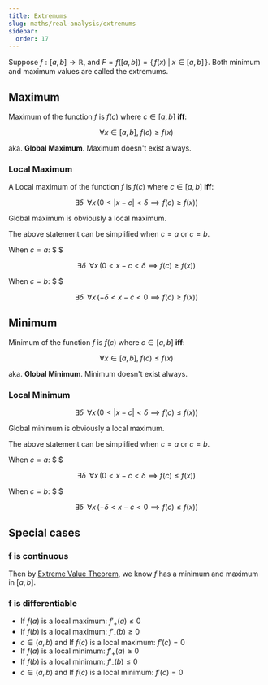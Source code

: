 ```yaml
---
title: Extremums
slug: maths/real-analysis/extremums
sidebar:
  order: 17
---
```


Suppose $f:[a,b]\rightarrow \mathbb{R}$, and
$F=f([a,b])=\Big\{\,f(x)\;|\;x\in [a,b]\,\Big\}$. Both minimum and maximum
values are called the extremums.

## Maximum

Maximum of the function $f$ is $f(c)$ where $c\in[a,b]$ **iff**:

```math
\forall x \in [a,b],\; f(c)\ge f(x)
```

aka. **Global Maximum**. Maximum doesn't exist always.

### Local Maximum

A Local maximum of the function $f$ is $f(c)$ where $c\in[a,b]$ **iff**:

```math
\exists \delta\;\;\forall x\,(0<|x-c|<\delta \implies f(c)\ge f(x))
```

Global maximum is obviously a local maximum.

The above statement can be simplified when $c=a$ or $c=b$.

When $c=a$: $ $

```math
\exists \delta\;\;\forall x\,(0<x-c<\delta \implies f(c)\ge f(x))
```

When $c=b$: $ $

```math
\exists \delta\;\;\forall x\,(-\delta<x-c<0 \implies f(c)\ge f(x))
```

## Minimum

Minimum of the function $f$ is $f(c)$ where $c\in[a,b]$ **iff**:

```math
\forall x \in [a,b],\; f(c)\le f(x)

```

aka. **Global Minimum**. Minimum doesn't exist always.

### Local Minimum

```math
\exists \delta\;\;\forall x\,(0<|x-c|<\delta \implies f(c)\le f(x))
```

Global minimum is obviously a local maximum.

The above statement can be simplified when $c=a$ or $c=b$.

When $c=a$: $ $

```math
\exists \delta\;\;\forall x\,(0<x-c<\delta \implies f(c)\le f(x))
```

When $c=b$: $ $

```math
\exists \delta\;\;\forall x\,(-\delta<x-c<0 \implies f(c)\le f(x))
```

## Special cases

### f is continuous

Then by
[Extreme Value Theorem](/maths/real-analysis/theorems-related-to-continuity/#extreme-value-theorem),
we know $f$ has a minimum and maximum in $[a,b]$.

### f is differentiable

- If $f(a)$ is a local maximum: $f'_{\text{+}}(a)\le 0$
- If $f(b)$ is a local maximum: $f'_{\text{-}}(b)\ge 0$
- $c\in(a,b)$ and If $f(c)$ is a local maximum: $f'(c)= 0$
- If $f(a)$ is a local minimum: $f'_{\text{+}}(a)\ge 0$
- If $f(b)$ is a local minimum: $f'_{\text{-}}(b)\le 0$
- $c\in(a,b)$ and If $f(c)$ is a local minimum: $f'(c)= 0$
